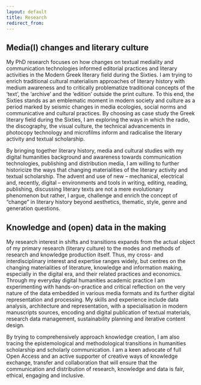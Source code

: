 ```yaml
---
layout: default
title: Research
redirect_from: 
---
```


## Media(l) changes and literary culture

My PhD research focuses on how changes on textual mediality and communication technologies informed editorial practices and literary activities in the Modern Greek literary field during the Sixties. I am trying to enrich traditional cultural materialism approaches of literary history with medium awareness and to critically problematize traditional concepts of the ‘text’, the ‘archive’ and the ‘edition’ outside the print culture. To this end, the Sixties stands as an emblematic moment in modern society and culture as a period marked by seismic changes in media ecologies, social norms and communicative and cultural practices. By choosing as case study the Greek literary field during the Sixties, I am exploring the ways in which the radio, the discography, the visual culture, the technical advancements in photocopy technology and microfilms inform and radicalise the literary activity and textual scholarship.

By bringing together literary history, media and cultural studies with my digital humanities background and awareness towards communication technologies, publishing and distribution media, I am willing to further historicize the ways that changing materialities of the literary activity and textual scholarship. The advent and use of new – mechanical, electrical and, recently, digital – environments and tools in writing, editing, reading, publishing, discussing literary texts are not a mere evolutionary phenomenon but rather, I argue, challenge and enrich the concept of “change” in literary history beyond aesthetics, thematic, style, genre and generation questions.


## Knowledge and (open) data in the making

My research interest in shifts and transitions expands from the actual object of my primary research (literary culture) to the modes and methods of research and knowledge production itself. Thus, my cross- and interdisciplinary interest and expertise ranges widely, but centres on the changing materialities of literature, knowledge and information making, especially in the digital era, and their related practices and economics. Through my everyday digital humanities academic practice I am experimenting with hands-on-practice and critical reflection on the very nature of the data embedded in various media formats and its further digital representation and processing. My skills and experience include data analysis, architecture and representation, with a specialisation in modern manuscripts sources, encoding and digital publication of textual materials, research data management, sustainability planning and iterative content design.

By trying to comprehensively approach knowledge creation, I am also tracing the  epistemological and methodological transitions in humanities scholarship and scholarly communication. I am a keen advocate of full Open Access and an active supporter of creative ways of knowledge exchange, transfer and collaboration that will ensure that the communication and distribution of research, knowledge and data is fair, ethical, engaging and inclusive.
